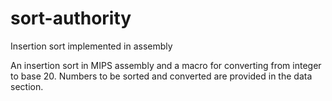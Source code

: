 # sort-authority
Insertion sort implemented in assembly

An insertion sort in MIPS assembly and a macro for converting from integer to base 20.
Numbers to be sorted and converted are provided in the data section.
